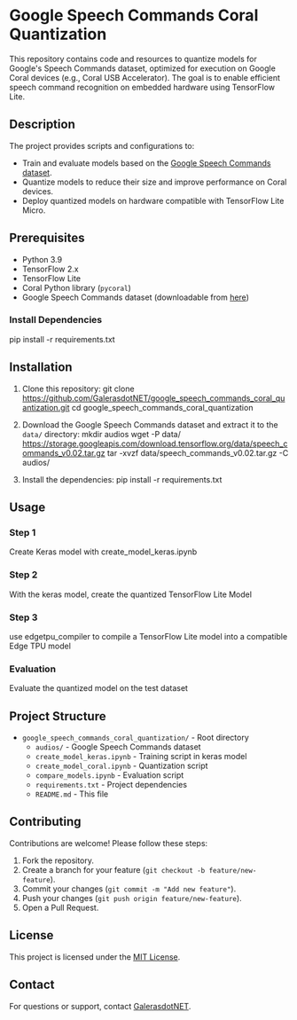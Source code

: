 # Google Speech Commands Coral Quantization

This repository contains code and resources to quantize models for Google's Speech Commands dataset, optimized for execution on Google Coral devices (e.g., Coral USB Accelerator). The goal is to enable efficient speech command recognition on embedded hardware using TensorFlow Lite.

## Description

The project provides scripts and configurations to:
- Train and evaluate models based on the [Google Speech Commands dataset](https://ai.googleblog.com/2017/08/launching-speech-commands-dataset.html).
- Quantize models to reduce their size and improve performance on Coral devices.
- Deploy quantized models on hardware compatible with TensorFlow Lite Micro.

## Prerequisites

- Python 3.9
- TensorFlow 2.x
- TensorFlow Lite
- Coral Python library (`pycoral`)
- Google Speech Commands dataset (downloadable from [here](https://storage.googleapis.com/download.tensorflow.org/data/speech_commands_v0.02.tar.gz))

### Install Dependencies
pip install -r requirements.txt

## Installation

1. Clone this repository:
   git clone https://github.com/GalerasdotNET/google_speech_commands_coral_quantization.git
   cd google_speech_commands_coral_quantization

2. Download the Google Speech Commands dataset and extract it to the `data/` directory:
   mkdir audios
   wget -P data/ https://storage.googleapis.com/download.tensorflow.org/data/speech_commands_v0.02.tar.gz
   tar -xvzf data/speech_commands_v0.02.tar.gz -C audios/

3. Install the dependencies:
   pip install -r requirements.txt

## Usage

### Step 1
Create Keras model with create_model_keras.ipynb

### Step 2
With the keras model, create the quantized TensorFlow Lite Model

### Step 3
use edgetpu_compiler to compile a TensorFlow Lite model into a compatible Edge TPU model

### Evaluation
Evaluate the quantized model on the test dataset

## Project Structure

- `google_speech_commands_coral_quantization/` - Root directory
  - `audios/`                       - Google Speech Commands dataset
  - `create_model_keras.ipynb`      - Training script in keras model
  - `create_model_coral.ipynb`      - Quantization script
  - `compare_models.ipynb`          - Evaluation script
  - `requirements.txt`              - Project dependencies
  - `README.md`                     - This file

## Contributing

Contributions are welcome! Please follow these steps:
1. Fork the repository.
2. Create a branch for your feature (`git checkout -b feature/new-feature`).
3. Commit your changes (`git commit -m "Add new feature"`).
4. Push your changes (`git push origin feature/new-feature`).
5. Open a Pull Request.

## License

This project is licensed under the [MIT License](LICENSE).

## Contact

For questions or support, contact [GalerasdotNET](mailto:galeras.net@udenar.edu.co).